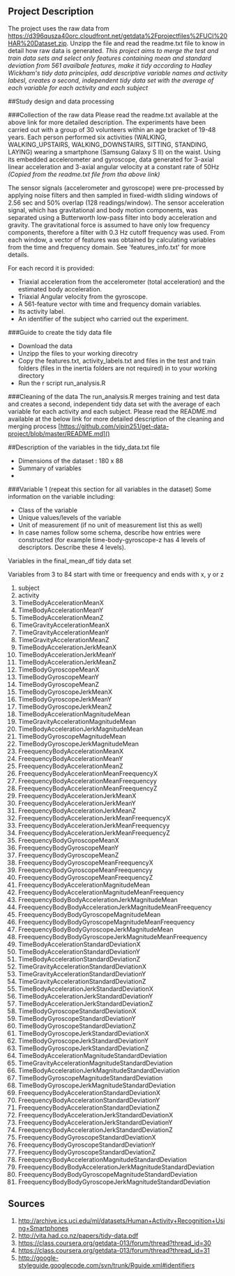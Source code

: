 ## Project Description
The project uses the raw data from https://d396qusza40orc.cloudfront.net/getdata%2Fprojectfiles%2FUCI%20HAR%20Dataset.zip. Unzipp the file and read the readme.txt file to know in detail how raw data is generated. *This project aims to merge the test and train data sets and select only features containing mean and standard deviation from 561 availbale features, make it tidy according to Hadley Wickham's tidy data principles, add descriptive variable names and activity labesl, creates a second, independent tidy data set with the average of each variable for each activity and each subject*


##Study design and data processing
 
###Collection of the raw data 
Please read the readme.txt available at the above link for more detailed description. 
The experiments have been carried out with a group of 30 volunteers within an age bracket of 19-48 years. Each person performed six activities (WALKING, WALKING_UPSTAIRS, WALKING_DOWNSTAIRS, SITTING, STANDING, LAYING) wearing a smartphone (Samsung Galaxy S II) on the waist. Using its embedded accelerometer and gyroscope, data generated for 3-axial linear acceleration and 3-axial angular velocity at a constant rate of 50Hz _(Copied from the readme.txt file from tha above link)_ 

The sensor signals (accelerometer and gyroscope) were pre-processed by applying noise filters and then sampled in fixed-width sliding windows of 2.56 sec and 50% overlap (128 readings/window). The sensor acceleration signal, which has gravitational and body motion components, was separated using a Butterworth low-pass filter into body acceleration and gravity. The gravitational force is assumed to have only low frequency components, therefore a filter with 0.3 Hz cutoff frequency was used. From each window, a vector of features was obtained by calculating variables from the time and frequency domain. See 'features_info.txt' for more details. 

For each record it is provided:
- Triaxial acceleration from the accelerometer (total acceleration) and the estimated body acceleration.
- Triaxial Angular velocity from the gyroscope. 
- A 561-feature vector with time and frequency domain variables. 
- Its activity label. 
- An identifier of the subject who carried out the experiment.
 

 
###Guide to create the tidy data file
* Download the data 
* Unzipp the files to your working direcotry
* Copy the features.txt, activity_labels.txt and files in the test and train folders (files in the inertia folders are not required) in to your working directory
* Run the r script run_analysis.R
 
###Cleaning of the data
The run_analysis.R merges training and test data and creates a second, independent tidy data set with the average of each variable for each activity and each subject. Please read the README.md available at the below link for more detailed description of the cleaning and merging process
 [https://github.com/vipin251/get-data-project/blob/master/README.md]()
 
##Description of the variables in the tidy_data.txt file
 - Dimensions of the dataset : 180 x 88
 - Summary of variables 
 - 
 
###Variable 1 (repeat this section for all variables in the dataset)
Some information on the variable including:
 - Class of the variable
 - Unique values/levels of the variable
 - Unit of measurement (if no unit of measurement list this as well)
 - In case names follow some schema, describe how entries were constructed (for example time-body-gyroscope-z has 4 levels of descriptors. Describe these 4 levels). 

Variables in the final_mean_df tidy data set

Variables from 3 to 84 start with time or freequency and ends with x, y or z

1. subject
2. activity
3. TimeBodyAccelerationMeanX
4. TimeBodyAccelerationMeanY
5. TimeBodyAccelerationMeanZ
6. TimeGravityAccelerationMeanX
7. TimeGravityAccelerationMeanY
8. TimeGravityAccelerationMeanZ
9. TimeBodyAccelerationJerkMeanX
10. TimeBodyAccelerationJerkMeanY
11. TimeBodyAccelerationJerkMeanZ
12. TimeBodyGyroscopeMeanX
13. TimeBodyGyroscopeMeanY
14. TimeBodyGyroscopeMeanZ
15. TimeBodyGyroscopeJerkMeanX
16. TimeBodyGyroscopeJerkMeanY
17. TimeBodyGyroscopeJerkMeanZ
18. TimeBodyAccelerationMagnitudeMean
19. TimeGravityAccelerationMagnitudeMean
20. TimeBodyAccelerationJerkMagnitudeMean
21. TimeBodyGyroscopeMagnitudeMean
22. TimeBodyGyroscopeJerkMagnitudeMean
23. FreequencyBodyAccelerationMeanX
24. FreequencyBodyAccelerationMeanY
25. FreequencyBodyAccelerationMeanZ
26. FreequencyBodyAccelerationMeanFreequencyX
27. FreequencyBodyAccelerationMeanFreequencyy
28. FreequencyBodyAccelerationMeanFreequencyZ
29. FreequencyBodyAccelerationJerkMeanX
30. FreequencyBodyAccelerationJerkMeanY
31. FreequencyBodyAccelerationJerkMeanZ
32. FreequencyBodyAccelerationJerkMeanFreequencyX
33. FreequencyBodyAccelerationJerkMeanFreequencyy
34. FreequencyBodyAccelerationJerkMeanFreequencyZ
35. FreequencyBodyGyroscopeMeanX
36. FreequencyBodyGyroscopeMeanY
37. FreequencyBodyGyroscopeMeanZ
38. FreequencyBodyGyroscopeMeanFreequencyX
39. FreequencyBodyGyroscopeMeanFreequencyy
40. FreequencyBodyGyroscopeMeanFreequencyZ
41. FreequencyBodyAccelerationMagnitudeMean
42. FreequencyBodyAccelerationMagnitudeMeanFreequency
43. FreequencyBodyBodyAccelerationJerkMagnitudeMean
44. FreequencyBodyBodyAccelerationJerkMagnitudeMeanFreequency
45. FreequencyBodyBodyGyroscopeMagnitudeMean
46. FreequencyBodyBodyGyroscopeMagnitudeMeanFreequency
47. FreequencyBodyBodyGyroscopeJerkMagnitudeMean
48. FreequencyBodyBodyGyroscopeJerkMagnitudeMeanFreequency
49. TimeBodyAccelerationStandardDeviationX
50. TimeBodyAccelerationStandardDeviationY
51. TimeBodyAccelerationStandardDeviationZ
52. TimeGravityAccelerationStandardDeviationX
53. TimeGravityAccelerationStandardDeviationY
54. TimeGravityAccelerationStandardDeviationZ
55. TimeBodyAccelerationJerkStandardDeviationX
56. TimeBodyAccelerationJerkStandardDeviationY
57. TimeBodyAccelerationJerkStandardDeviationZ
58. TimeBodyGyroscopeStandardDeviationX
59. TimeBodyGyroscopeStandardDeviationY
60. TimeBodyGyroscopeStandardDeviationZ
61. TimeBodyGyroscopeJerkStandardDeviationX
62. TimeBodyGyroscopeJerkStandardDeviationY
63. TimeBodyGyroscopeJerkStandardDeviationZ
64. TimeBodyAccelerationMagnitudeStandardDeviation
65. TimeGravityAccelerationMagnitudeStandardDeviation
66. TimeBodyAccelerationJerkMagnitudeStandardDeviation
67. TimeBodyGyroscopeMagnitudeStandardDeviation
68. TimeBodyGyroscopeJerkMagnitudeStandardDeviation
69. FreequencyBodyAccelerationStandardDeviationX
70. FreequencyBodyAccelerationStandardDeviationY
71. FreequencyBodyAccelerationStandardDeviationZ
72. FreequencyBodyAccelerationJerkStandardDeviationX
73. FreequencyBodyAccelerationJerkStandardDeviationY
74. FreequencyBodyAccelerationJerkStandardDeviationZ
75. FreequencyBodyGyroscopeStandardDeviationX
76. FreequencyBodyGyroscopeStandardDeviationY
77. FreequencyBodyGyroscopeStandardDeviationZ
78. FreequencyBodyAccelerationMagnitudeStandardDeviation
79. FreequencyBodyBodyAccelerationJerkMagnitudeStandardDeviation 
80. FreequencyBodyBodyGyroscopeMagnitudeStandardDeviation
81. FreequencyBodyBodyGyroscopeJerkMagnitudeStandardDeviation 

## Sources
1. http://archive.ics.uci.edu/ml/datasets/Human+Activity+Recognition+Using+Smartphones
2. http://vita.had.co.nz/papers/tidy-data.pdf
3. https://class.coursera.org/getdata-013/forum/thread?thread_id=30
4. https://class.coursera.org/getdata-013/forum/thread?thread_id=31
5. http://google-styleguide.googlecode.com/svn/trunk/Rguide.xml#identifiers
